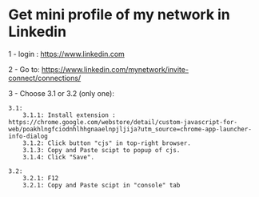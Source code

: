 # Get mini profile of my network in Linkedin

1 - login : https://www.linkedin.com 

2 - Go to: https://www.linkedin.com/mynetwork/invite-connect/connections/

3 - Choose 3.1 or 3.2 (only one):

	3.1:
		3.1.1: Install extension : https://chrome.google.com/webstore/detail/custom-javascript-for-web/poakhlngfciodnhlhhgnaaelnpjljija?utm_source=chrome-app-launcher-info-dialog 
		3.1.2: Click button "cjs" in top-right browser.
		3.1.3: Copy and Paste scipt to popup of cjs.
		3.1.4: Click "Save".
		
	3.2: 
		3.2.1: F12
		3.2.1: Copy and Paste scipt in "console" tab
		
